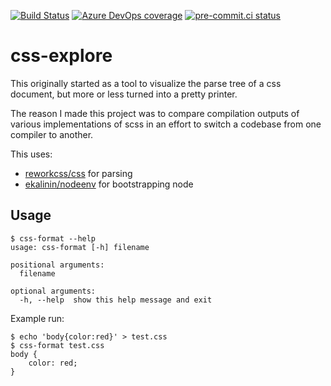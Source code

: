 [![Build Status](https://dev.azure.com/asottile/asottile/_apis/build/status/asottile.css-explore?branchName=main)](https://dev.azure.com/asottile/asottile/_build/latest?definitionId=42&branchName=main)
[![Azure DevOps coverage](https://img.shields.io/azure-devops/coverage/asottile/asottile/42/main.svg)](https://dev.azure.com/asottile/asottile/_build/latest?definitionId=42&branchName=main)
[![pre-commit.ci status](https://results.pre-commit.ci/badge/github/asottile/css-explore/main.svg)](https://results.pre-commit.ci/latest/github/asottile/css-explore/main)

css-explore
===========

This originally started as a tool to visualize the parse tree of a css
document, but more or less turned into a pretty printer.

The reason I made this project was to compare compilation outputs of various
implementations of scss in an effort to switch a codebase from one compiler
to another.

This uses:
- [reworkcss/css](https://github.com/reworkcss/css) for parsing
- [ekalinin/nodeenv](https://github.com/ekalinin/nodeenv) for bootstrapping node


## Usage

```console
$ css-format --help
usage: css-format [-h] filename

positional arguments:
  filename

optional arguments:
  -h, --help  show this help message and exit
```

Example run:

```console
$ echo 'body{color:red}' > test.css
$ css-format test.css
body {
    color: red;
}
```
